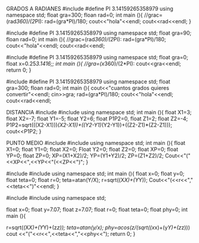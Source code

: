 GRADOS A RADIANES
#include<iostream>
#define PI  3.14159265358979
using namespace std;
  float gra=300;
  floan rad=0;
  int main (){
  //grac=(rad*360)/(2*PI):
  rad=(gra*PI)/180;
  cout<<"hola"<<endl;
  cout<<rad<<endl;
  }
  
  #include<iostream>
#define PI  3.14159265358979
using namespace std;
  float gra=90;
  floan rad=0;
  int main (){
  //grac=(rad*360)/(2*PI):
  rad=(gra*PI)/180;
  cout<<"hola"<<endl;
  cout<<rad<<endl;
  
  #include<iostream>
#define PI  3.14159265358979
using namespace std;
  float gra=0;
  float x=0.25*3.1416;;
  int main (){
  //gra=(x*360)/(2*PI):
  cout<<gra<<endl;
  return 0;
  }
  
  #include<iostream>
#define PI  3.14159265358979
using namespace std;
  float gra=300;
  floan rad=0;
  int main (){
  cout<<"cuantos grados quieres convertir"<<endl;
  cin>>gra;
 rad=(gra*PI)/180;
  cout<<"hola"<<endl;
  cout<<rad<<endl;
  
  DISTANCIA
  #include<iostream>
  #include<cmath>
using namespace std;
  int main (){
  float X1=3;
  float X2=-7;
  float Y1=-5;
  float Y2=6;
  float P1P2=0,
  float Z1=2;
  float Z2=-4;
  P1P2=sqrt(((X2-X1)))*(X2-X1))+((Y2-Y1)*(Y2-Y1))+((Z2-Z1)*(Z2-Z1)));
  cout<<P1P2;
  }
  
  PUNTO MEDIO
  #include<iostream>
  #include<cmath>
using namespace std;
  int main (){
   float X1=0;
  float Y1=0;
  float X2=0;
  Float Y2=0;
  float Z2=0;
  float XP=0;
  float YP=0;
  float ZP=0;
  XP=(X1+X2)/2;
  YP=(Y1+Y2)/2;
  ZP=(Z1+Z2)/2;
  Cout<<"("<<XP<<",<<YP<<"(<<ZP<<")";
  }

   #include<iostream>
#include<cmath>
using namespace std;
  int main (){
 float x=0;
  float y=0;
  float teta=0;
  float r=0;
  teta=atan(Y/X);
  r=sqrt((X*X)+(Y*Y));
  Cout<<"(<<r<<","<<teta<<")"<<endl;
  }
  
   #include<iostream>
#include<cmath>
using namespace std;
  
 
 float x=0;
  float y=7.07;
  float z=7.07;
  float r=0;
  float teta=0;
  float phy=0;
  int main (){
  
  r=sqrt((X*X)+(Y*Y)+(z*z));
  teta=atan(y/x);
phy=acos(z/(sqrt((x*x)+(y*Y)+(z*z)))
  cout <<"("<<r<<",<<teta<<","<<phy<<");
  return 0;
 }
  
